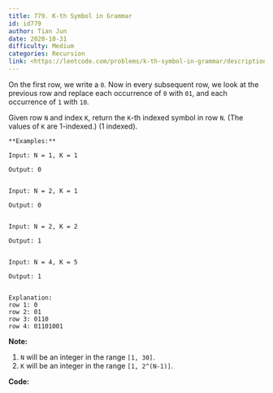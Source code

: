 ```yaml
---
title: 779. K-th Symbol in Grammar
id: id779
author: Tian Jun
date: 2020-10-31
difficulty: Medium
categories: Recursion
link: <https://leetcode.com/problems/k-th-symbol-in-grammar/description/>
---
```


On the first row, we write a `0`. Now in every subsequent row, we look at the
previous row and replace each occurrence of `0` with `01`, and each occurrence
of `1` with `10`.

Given row `N` and index `K`, return the `K`-th indexed symbol in row `N`. (The
values of `K` are 1-indexed.) (1 indexed).
            **Examples:**    
	Input: N = 1, K = 1    
	Output: 0        
	Input: N = 2, K = 1    
	Output: 0        
	Input: N = 2, K = 2    
	Output: 1        
	Input: N = 4, K = 5    
	Output: 1        
	Explanation:    row 1: 0    row 2: 01    row 3: 0110    row 4: 01101001    

**Note:**

  1. `N` will be an integer in the range `[1, 30]`.
  2. `K` will be an integer in the range `[1, 2^(N-1)]`.


**Code:**
